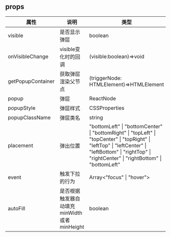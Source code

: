 ## props
| 属性 | 说明 | 类型 | 默认值 | 
| --- | --- | --- | --- | 
| visible | 是否显示弹层 | boolean | _ |
| onVisibleChange | visible变化时的回调 | (visible:boolean)=>void | _ |
| getPopupContainer | 获取弹层渲染父节点 | (triggerNode: HTMLElement)=>HTMLElement | ()=>document.body |
| popup | 弹层 | ReactNode | _ |
| popupStyle | 弹层样式 | CSSProperties | _ |
| popupClassName | 弹层类名 | string | _ |
| placement | 弹出位置 | "bottomLeft" \| "bottomCenter" \| "bottomRight" \| "topLeft" \| "topCenter" \| "topRight" \| "leftTop" \| "leftCenter" \| "leftBottom" \| "rightTop" \| "rightCenter" \| "rightBottom" \| "bottomLeft" |
| event | 触发下拉的行为 | Array<"focus" \| "hover"> | \["hover"\] |
| autoFill | 是否根据触发器自动填充minWidth或者minHeight | boolean | _ |
